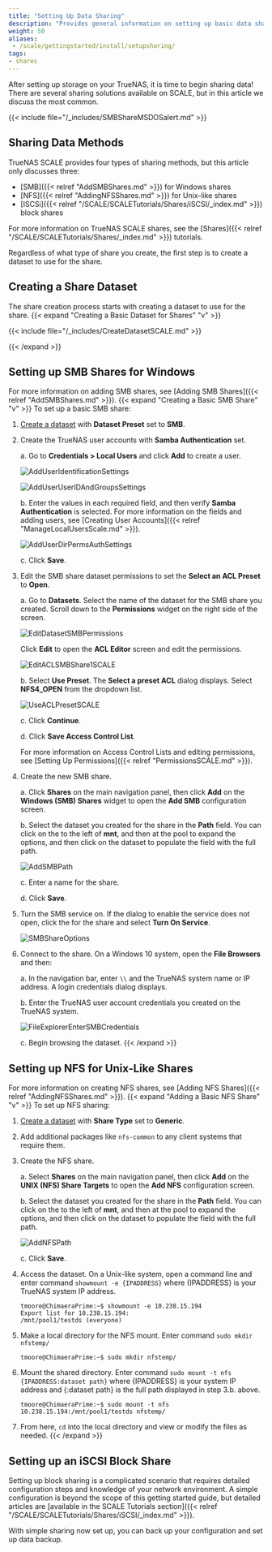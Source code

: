```yaml
---
title: "Setting Up Data Sharing"
description: "Provides general information on setting up basic data sharing on TrueNAS SCALE."
weight: 50
aliases:
 - /scale/gettingstarted/install/setupsharing/
tags:
- shares
---
```


After setting up storage on your TrueNAS, it is time to begin sharing data!
There are several sharing solutions available on SCALE, but in this article we discuss the most common. 

{{< include file="/_includes/SMBShareMSDOSalert.md" >}}

## Sharing Data Methods
TrueNAS SCALE provides four types of sharing methods, but this article only discusses three:

* [SMB]({{< relref "AddSMBShares.md" >}}) for Windows shares
* [NFS]({{< relref "AddingNFSShares.md" >}}) for Unix-like shares
* [ISCSi]({{< relref "/SCALE/SCALETutorials/Shares/iSCSI/_index.md" >}}) block shares

For more information on TrueNAS SCALE shares, see the [Shares]({{< relref "/SCALE/SCALETutorials/Shares/_index.md" >}}) tutorials.

Regardless of what type of share you create, the first step is to create a dataset to use for the share.
## Creating a Share Dataset
The share creation process starts with creating a dataset to use for the share. 
{{< expand "Creating a Basic Dataset for Shares" "v" >}}

{{< include file="/_includes/CreateDatasetSCALE.md" >}}

{{< /expand >}}
## Setting up SMB Shares for Windows

For more information on adding SMB shares, see [Adding SMB Shares]({{< relref "AddSMBShares.md" >}}).
{{< expand "Creating a Basic SMB Share" "v" >}}
To set up a basic SMB share:

1. [Create a dataset](#creating-a-share-dataset) with **Dataset Preset** set to **SMB**. 

2. Create the TrueNAS user accounts with **Samba Authentication** set.

   a. Go to **Credentials > Local Users** and click **Add** to create a user. 
      
      ![AddUserIdentificationSettings](/images/SCALE/Credentials/AddUserIdentificationSettings.png "Add User Identification Settings")
      
      ![AddUserUserIDAndGroupsSettings](/images/SCALE/Credentials/AddUser-UserIDAndGroupSettings.png "Add User User Id an Groups Settings")
          
   b. Enter the values in each required field, and then verify **Samba Authentication** is selected. 
      For more information on the fields and adding users, see [Creating User Accounts]({{< relref "ManageLocalUsersScale.md" >}}).
      
      ![AddUserDirPermsAuthSettings](/images/SCALE/Credentials/AddUserDirPermsAuthSettings.png "Add User Directories, Permissions and Authentication Settings")
    
   c. Click **Save**.

3. Edit the SMB share dataset permissions to set the **Select an ACL Preset** to **Open**.

   a. Go to **Datasets**. Select the name of the dataset for the SMB share you created. 
      Scroll down to the **Permissions** widget on the right side of the screen. 

      ![EditDatasetSMBPermissions](/images/SCALE/Datasets/EditDatasetSMBPermissions.png "Edit Dataset SMB Permissions")
      
      Click **Edit** to open the **ACL Editor** screen and edit the permissions.
      
      ![EditACLSMBShare1SCALE](/images/SCALE/Datasets/EditACLSMBShare1SCALE.png "Edit ACL SMB Share")
   
   b. Select **Use Preset**. The **Select a preset ACL** dialog displays. Select **NFS4_OPEN** from the dropdown list.
      
      ![UseACLPresetSCALE](/images/SCALE/Datasets/UseACLPresetSCALE.png "Select Preset ACL NFS4_OPEN")

   c. Click **Continue**.

   d. Click **Save Access Control List**.

   For more information on Access Control Lists and editing permissions, see [Setting Up Permissions]({{< relref "PermissionsSCALE.md" >}}).

4. Create the new SMB share. 

   a. Click **Shares** on the main navigation panel, then click **Add** on the **Windows (SMB) Shares** widget to open the **Add SMB** configuration screen.

   b. Select the dataset you created for the share in the **Path** field. 
      You can click on the <i class="fa fa-caret-right" aria-hidden="true"></i> to the left of **mnt**, and then at the pool to expand the options, and then click on the dataset to populate the field with the full path.
   
      ![AddSMBPath](/images/SCALE/Shares/AddSMBPath.png "Add SMB Path")

   c. Enter a name for the share.

   d. Click **Save**.

5. Turn the SMB service on. 
   If the dialog to enable the service does not open, click the <i class="fa fa-ellipsis-v" aria-hidden="true" title="Options"></i> for the share and select **Turn On Service**.
   
   ![SMBShareOptions](/images/SCALE/Shares//SMBShareOptions.png "SMB Share Options")

6. Connect to the share. On a Windows 10 system, open the **File Browsers** and then:

   a. In the navigation bar, enter `\\` and the TrueNAS system name or IP address. A login credentials dialog displays.

   b. Enter the TrueNAS user account credentials you created on the TrueNAS system. 
      
      ![FileExplorerEnterSMBCredentials](/images/SCALE/Shares/FileExplorerEnterSMBCredentials.png "File Explorer Enter SMB Credentials")

   c. Begin browsing the dataset.
{{< /expand >}}
## Setting up NFS for Unix-Like Shares
For more information on creating NFS shares, see [Adding NFS Shares]({{< relref "AddingNFSShares.md" >}}).
{{< expand "Adding a Basic NFS Share" "v" >}}
To set up NFS sharing:

1. [Create a dataset](#creating-a-share-dataset) with **Share Type** set to **Generic**.  

2. Add additional packages like `nfs-common` to any client systems that require them.

3. Create the NFS share. 

   a. Select **Shares** on the main navigation panel, then click **Add** on the **UNIX (NFS) Share Targets** to open the **Add NFS** configuration screen.

   b. Select the dataset you created for the share in the **Path** field. 
      You can click on the <i class="fa fa-caret-right" aria-hidden="true"></i> to the left of **mnt**, and then at the pool to expand the options, and then click on the dataset to populate the field with the full path.
   
      ![AddNFSPath](/images/SCALE/Shares/AddNFSPath.png "Add NFS Path")

   c. Click **Save**.

4. Access the dataset. 
   On a Unix-like system, open a command line and enter command `showmount -e {IPADDRESS}` where {IPADDRESS} is your TrueNAS system IP address.
   
   ```
   tmoore@ChimaeraPrime:~$ showmount -e 10.238.15.194
   Export list for 10.238.15.194:
   /mnt/pool1/testds (everyone)
   ```

5. Make a local directory for the NFS mount. Enter command `sudo mkdir nfstemp/`
   
   ```
   tmoore@ChimaeraPrime:~$ sudo mkdir nfstemp/
   ```

6. Mount the shared directory. 
   Enter command `sudo mount -t nfs {IPADDRESS:dataset path}` where {IPADDRESS} is your system IP address and {:dataset path} is the full path displayed in step 3.b. above.

   ```
   tmoore@ChimaeraPrime:~$ sudo mount -t nfs 10.238.15.194:/mnt/pool1/testds nfstemp/
   ```

7. From here, `cd` into the local directory and view or modify the files as needed.
{{< /expand >}}
## Setting up an iSCSI Block Share

Setting up block sharing is a complicated scenario that requires detailed configuration steps and knowledge of your network environment.
A simple configuration is beyond the scope of this getting started guide, but detailed articles are [available in the SCALE Tutorials section]({{< relref "/SCALE/SCALETutorials/Shares/iSCSI/_index.md" >}}).

With simple sharing now set up, you can back up your configuration and set up data backup.

